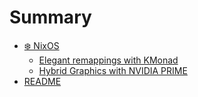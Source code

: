 # Summary

- [❄️ NixOS]()
    - [Elegant remappings with KMonad](<❄️%20NixOS/Elegant%20remappings%20with%20KMonad.md>)
    - [Hybrid Graphics with NVIDIA PRIME](<❄️%20NixOS/Hybrid%20Graphics%20with%20NVIDIA%20PRIME.md>)
- [README](<README.md>)
